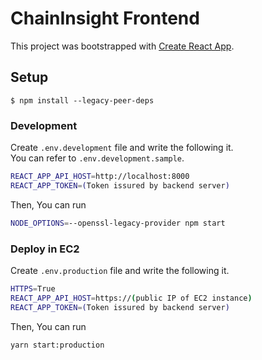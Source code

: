 # ChainInsight Frontend

This project was bootstrapped with [Create React App](https://github.com/facebook/create-react-app).

## Setup

```
$ npm install --legacy-peer-deps
```

### Development

Create `.env.development` file and write the following it.  
You can refer to `.env.development.sample`.

```bash
REACT_APP_API_HOST=http://localhost:8000
REACT_APP_TOKEN=(Token issured by backend server)
```

Then, You can run

```bash
NODE_OPTIONS=--openssl-legacy-provider npm start
```

### Deploy in EC2

Create `.env.production` file and write the following it.

```bash
HTTPS=True
REACT_APP_API_HOST=https://(public IP of EC2 instance)
REACT_APP_TOKEN=(Token issured by backend server)
```

Then, You can run

```bash
yarn start:production
```
